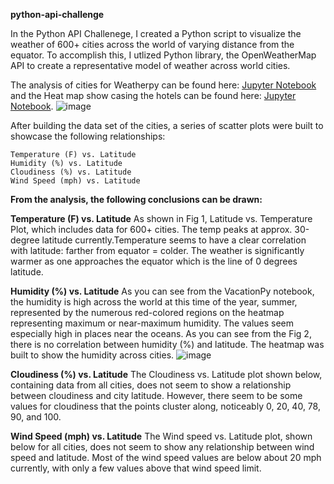 **python-api-challenge**

In the Python API Challenege, I created a Python script to visualize the weather of 600+ cities across the world of varying distance from the equator. To accomplish this, I utlized Python library, the OpenWeatherMap API to create a representative model of weather across world cities.

The analysis of cities for Weatherpy can be found here: [Jupyter Notebook](WeatherPy/WeatherPy.ipynb) and the Heat map show casing the hotels can be found here: [Jupyter Notebook](VacationPy/VacationPy.ipynb).
![image](https://user-images.githubusercontent.com/84043141/126705954-faddce15-fe72-4980-826e-8406c1e8f058.png)

After building the data set of the cities, a series of scatter plots were built to showcase the following relationships:

    Temperature (F) vs. Latitude
    Humidity (%) vs. Latitude
    Cloudiness (%) vs. Latitude
    Wind Speed (mph) vs. Latitude
    
**From the analysis, the following conclusions can be drawn:**

**Temperature (F) vs. Latitude**
As shown in Fig 1, Latitude vs. Temperature Plot,  which includes data for 600+ cities. The temp peaks at approx. 30-degree latitude currently.Temperature seems to have a clear correlation with latitude: farther from equator = colder. The weather is significantly warmer as one approaches the equator which is the line of 0 degrees latitude. 

**Humidity (%) vs. Latitude**
As you can see from the VacationPy notebook, the humidity is high across the world at this time of the year, summer, represented by the numerous red-colored regions on the heatmap representing maximum or near-maximum humidity. The values seem especially high in places near the oceans. As you can see from the Fig 2, there is no correlation between humidity (%) and latitude.
The heatmap was built to show the humidity across cities.
![image](https://user-images.githubusercontent.com/84043141/126704910-f2d50e40-ef74-4cba-b520-38703a7a2b05.png)

**Cloudiness (%) vs. Latitude**
The Cloudiness vs. Latitude plot shown below, containing data from all cities, does not seem to show a relationship between cloudiness and city latitude. However, there seem to be some values for cloudiness that the points cluster along, noticeably 0, 20, 40, 78, 90, and 100. 

**Wind Speed (mph) vs. Latitude**
The Wind speed vs. Latitude plot, shown below for all cities, does not seem to show any relationship between wind speed and latitude. Most of the wind speed values are below about 20 mph currently, with only a few values above that wind speed limit.

